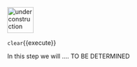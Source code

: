  <img src="http://www.gosc.org/_Media/under-construction-yellow-d_med.png" width="60" alt="under construction" />
 
 `clear`{{execute}}
 
 In this step we will .... TO BE DETERMINED